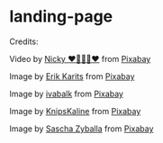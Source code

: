 # landing-page


Credits:

Video by <a href="https://pixabay.com/users/nickype-10327513/?utm_source=link-attribution&utm_medium=referral&utm_campaign=video&utm_content=191159">Nicky ❤️🌿🐞🌿❤️</a> from <a href="https://pixabay.com//?utm_source=link-attribution&utm_medium=referral&utm_campaign=video&utm_content=191159">Pixabay</a>

Image by <a href="https://pixabay.com/users/erik_karits-15012370/?utm_source=link-attribution&utm_medium=referral&utm_campaign=image&utm_content=8418249">Erik Karits</a> from <a href="https://pixabay.com//?utm_source=link-attribution&utm_medium=referral&utm_campaign=image&utm_content=8418249">Pixabay</a>

Image by <a href="https://pixabay.com/users/ivabalk-782511/?utm_source=link-attribution&utm_medium=referral&utm_campaign=image&utm_content=5932474">ivabalk</a> from <a href="https://pixabay.com//?utm_source=link-attribution&utm_medium=referral&utm_campaign=image&utm_content=5932474">Pixabay</a>

Image by <a href="https://pixabay.com/users/knipskaline-19500680/?utm_source=link-attribution&utm_medium=referral&utm_campaign=image&utm_content=7974406">KnipsKaline</a> from <a href="https://pixabay.com//?utm_source=link-attribution&utm_medium=referral&utm_campaign=image&utm_content=7974406">Pixabay</a>

Image by <a href="https://pixabay.com/users/blickreiz-43838029/?utm_source=link-attribution&utm_medium=referral&utm_campaign=image&utm_content=8756478">Sascha Zyballa</a> from <a href="https://pixabay.com//?utm_source=link-attribution&utm_medium=referral&utm_campaign=image&utm_content=8756478">Pixabay</a>